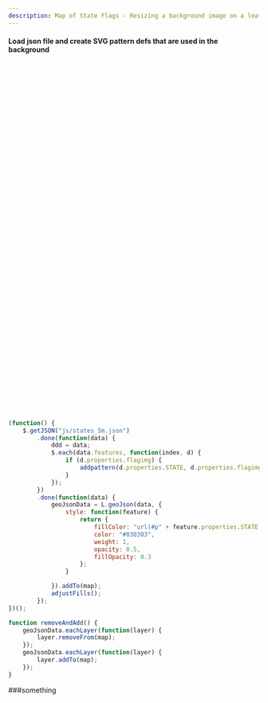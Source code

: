 ```yaml
---
description: Map of State Flags - Resizing a background image on a leaflet map layer
---
```

  <link rel="stylesheet" href="https://unpkg.com/leaflet@1.6.0/dist/leaflet.css" integrity="sha512-xwE/Az9zrjBIphAcBb3F6JVqxf46+CDLwfLMHloNu6KEQCAWi6HcDUbeOfBIptF7tcCzusKFjFw2yuvEpDL9wQ==" crossorigin=""/>
   <script src="https://unpkg.com/leaflet@1.6.0/dist/leaflet.js" integrity="sha512-gZwIG9x3wUXg2hdXF6+rVkLF/0Vi9U8D2Ntg4Ga5I5BZpVkVxlJWbSQtXPSiUTtC0TjtGOmxa1AJPuV0CPthew==" crossorigin=""></script>
   <script src="https://ajax.aspnetcdn.com/ajax/jQuery/jquery-3.4.1.min.js"></script>
  <style>
  #map{height:700px; }
  </style>

#### Load json file and create SVG pattern defs that are used in the background

<div id="map"></div>




```javascript
(function() {
    $.getJSON("js/states_5m.json")
        .done(function(data) {
            ddd = data;
            $.each(data.features, function(index, d) {
                if (d.properties.flagimg) {
                    addpattern(d.properties.STATE, d.properties.flagimg);
                }
            });
        })
        .done(function(data) {
            geoJsonData = L.geoJson(data, {
                style: function(feature) {
                    return {
                        fillColor: "url(#p" + feature.properties.STATE + ")",
                        color: "#030303",
                        weight: 1,
                        opacity: 0.5,
                        fillOpacity: 0.3
                    };
                }

            }).addTo(map);
            adjustFills();
        });
})();
```



```javascript
function removeAndAdd() {
    geoJsonData.eachLayer(function(layer) {
        layer.removeFrom(map);
    });
    geoJsonData.eachLayer(function(layer) {
        layer.addTo(map);
    });
}
``` 
###something

<script src="js/statemap.js"></script>
